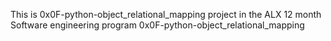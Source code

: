 This is 0x0F-python-object_relational_mapping project in the ALX 12 month Software engineering program
0x0F-python-object_relational_mapping
